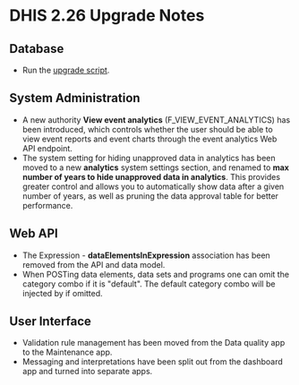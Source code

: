 # DHIS 2.26 Upgrade Notes

## Database
- Run the [upgrade script](https://github.com/dhis2/dhis2-utils/blob/master/resources/sql/upgrade-226.sql).

## System Administration

- A new authority **View event analytics** (F_VIEW_EVENT_ANALYTICS) has been introduced, which controls whether the user should be able to view event reports and event charts through the event analytics Web API endpoint.
- The system setting for hiding unapproved data in analytics has been moved to a new **analytics** system settings section, and renamed to **max number of years to hide unapproved data in analytics**. This provides greater control and allows you to automatically show data after a given number of years, as well as pruning the data approval table for better performance.

## Web API

- The Expression - **dataElementsInExpression** association has been removed from the API and data model.
- When POSTing data elements, data sets and programs one can omit the category combo if it is "default". The default category combo will be injected by if omitted.


## User Interface

- Validation rule management has been moved from the Data quality app to the Maintenance app.
- Messaging and interpretations have been split out from the dashboard app and turned into separate apps.
